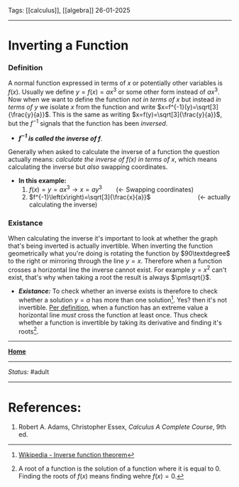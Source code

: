 Tags: [[calculus]], [[algebra]]
26-01-2025

---
# Inverting a Function
### Definition
A normal function expressed in terms of $x$ or potentially other variables is $f(x)$. Usually we define $y=f(x)=ax^3$ or some other form instead of $ax^3$. Now when we want to define the function _not in terms of $x$_ but instead _in terms of $y$_ we isolate $x$ from the function and write $x=f^{-1}(y)=\sqrt[3]{\frac{y}{a}}$. This is the same as writing $x=f(y)=\sqrt[3]{\frac{y}{a}}$, but the $f^{-1}$ signals that the function has been _inversed_.
- ___$f^{-1}$ is called the inverse of $f$___.

Generally when asked to calculate the inverse of a function the question actually means: _calculate the inverse of $f(x)$ in terms of $x$_, which means calculating the inverse but _also_ swapping coordinates.
- __In this example:__
	1. $f(x)=y=ax^{3}\to x=ay^{3}$ &nbsp;&nbsp;&nbsp;&nbsp;&nbsp;&nbsp; (<- Swapping coordinates)
	2. $f^{-1}\left(x\right)=\sqrt[3]{\frac{x}{a}}$ &nbsp;&nbsp;&nbsp;&nbsp;&nbsp;&nbsp;&nbsp;&nbsp;&nbsp;&nbsp;&nbsp;&nbsp;&nbsp;&nbsp;&nbsp;&nbsp;&nbsp;&nbsp;&nbsp;&nbsp;&nbsp;&nbsp;&nbsp;&nbsp;&nbsp; (<- actually calculating the inverse)

### Existance
When calculating the inverse it's important to look at whether the graph that's being inverted is actually invertible. When inverting the function geometrically what you're doing is rotating the function by $90\textdegree$ to the right or mirroring through the line $y=x$. Therefore when a function crosses a horizontal line the inverse cannot exist. For example $y=x^2$ can't exist, that's why when taking a root the result is always $\pm\sqrt{}$.  
- ___Existance:___ To check whether an inverse exists is therefore to check whether a solution $y=a$ has more than one solution[^inverse_wiki]. Yes? then it's not invertible. [Per definition](Differentiation%20and%20Techniques.md#First%20Derivative), when a function has an extreme value a horizontal line _must_ cross the function at least once. Thus check whether a function is invertible by taking its derivative and finding it's roots[^root].







---
__[Home](1%20-%20Learning%20Overview%20(Calculus%20I).md)__

---
_Status:_ #adult

---
# References:
[^inverse_wiki]: [Wikipedia - Inverse function theorem](https://en.wikipedia.org/wiki/Inverse_function_theorem)
[^root]: A root of a function is the solution of a function where it is equal to $0$. Finding the roots of $f(x)$ means finding wehre $f(x)=0$.
1. Robert A. Adams, Christopher Essex, _Calculus A Complete Course_, 9th ed.